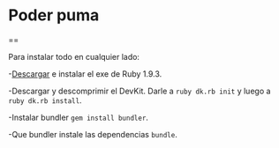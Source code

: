 # Poder puma
==

Para instalar todo en cualquier lado:

-[Descargar](http://rubyinstaller.org/downloads) e instalar el exe de Ruby 1.9.3.

-Descargar y descomprimir el DevKit. Darle a `ruby dk.rb init` y luego a `ruby dk.rb install`.

-Instalar bundler `gem install bundler`.

-Que bundler instale las dependencias `bundle`.
